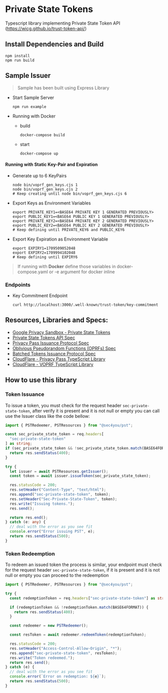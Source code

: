 # Private State Tokens

Typescript library implementing Private State Token API (https://wicg.github.io/trust-token-api/)

## Install Dependencies and Build

```
npm install
npm run build
```

## Sample Issuer

> Sample has been built using Express Library

- Start Sample Server

  ```
  npm run example
  ```

- Running with Docker

  - build
    ```
    docker-compose build
    ```
  - start
    ```
    docker-compose up
    ```

#### Running with Static Key-Pair and Expiration

- Generate up to 6 KeyPairs

  ```
  node bin/voprf_gen_keys.cjs 1
  node bin/voprf_gen_keys.cjs 2
  # Keep creating until node bin/voprf_gen_keys.cjs 6
  ```

- Export Keys as Environment Variables

  ```
  export PRIVATE_KEY1=<BASE64 PRIVATE KEY 1 GENERATED PREVIOUSLY>
  export PUBLIC_KEY1=<BASE64 PUBLIC KEY 1 GENERATED PREVIOUSLY>
  export PRIVATE_KEY2=<BASE64 PRIVATE KEY 2 GENERATED PREVIOUSLY>
  export PUBLIC_KEY2=<BASE64 PUBLIC KEY 2 GENERATED PREVIOUSLY>
  # Keep defining until PRIVATE_KEY6 and PUBLIC_KEY6
  ```

- Export Key Expiration as Environment Variable

  ```
  export EXPIRY1=1709509052048
  export EXPIRY2=1709994102048
  # Keep defining until EXPIRY6
  ```

> If running with **Docker** define those variables in docker-compose.yaml or -e argument for docker inline

### Endpoints

- Key Commitment Endpoint

  ```
  curl http://localhost:3000/.well-known/trust-token/key-commitment
  ```

## Resources, Libraries and Specs:

- [Google Privacy Sandbox - Private State Tokens](https://developers.google.com/privacy-sandbox/protections/private-state-tokens)
- [Private State Tokens API Spec](https://wicg.github.io/trust-token-api/)
- [Privacy Pass Issuance Protocol Spec](https://www.ietf.org/archive/id/draft-ietf-privacypass-protocol-10.html)
- [Oblivious Pseudorandom Functions (OPRFs) Spec](https://www.ietf.org/archive/id/draft-irtf-cfrg-voprf-21.html)
- [Batched Tokens Issuance Protocol Spec](https://www.ietf.org/archive/id/draft-robert-privacypass-batched-tokens-01.html)
- [CloudFlare - Privacy Pass TypeScript Library](https://github.com/cloudflare/privacypass-ts/)
- [CloudFlare - VOPRF TypeScript Library](https://github.com/cloudflare/voprf-ts)

## How to use this library

### Token Issuance

To issue a token, you must check for the request header `sec-private-state-token`, after verify it is present and it is not null or empty you can call use the Issuer class like the code bellow:

```typescript
import { PSTRedeemer, PSTResources } from "@sec4you/pst";

const sec_private_state_token = req.headers[
  "sec-private-state-token"
] as string;
if (sec_private_state_token && !sec_private_state_token.match(BASE64FORMAT)) {
  return res.sendStatus(400);
}

try {
  let issuer = await PSTResources.getIssuer();
  const token = await issuer.issueToken(sec_private_state_token);

  res.statusCode = 200;
  res.setHeader("Content-Type", "text/html");
  res.append("sec-private-state-token", token);
  res.setHeader("Sec-Private-State-Token", token);
  res.write("Issuing tokens.");
  res.send();

  return res.end();
} catch (e: any) {
  // deal with the error as you see fit
  console.error("Error issuing PST", e);
  return res.sendStatus(500);
}
```

### Token Redeemption

To redeem an issued token the process is similar, your endpoint must check for the request header `sec-private-state-token`, if it is present and it is not null or empty you can proceed to the redeemption

```typescript
import { PSTRedeemer, PSTResources } from "@sec4you/pst";

try {
  const redemptionToken = req.headers["sec-private-state-token"] as string;

  if (redemptionToken && !redemptionToken.match(BASE64FORMAT)) {
    return res.sendStatus(400);
  }

  const redeemer = new PSTRedeemer();

  const resToken = await redeemer.redeemToken(redemptionToken);

  res.statusCode = 200;
  res.setHeader("Access-Control-Allow-Origin", "*");
  res.append("sec-private-state-token", resToken);
  res.write("Token redeemed.");
  return res.send();
} catch (e) {
  // deal with the error as you see fit
  console.error(`Error on redemption: ${e}`);
  return res.sendStatus(500);
}
```


